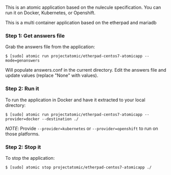 This is an atomic application based on the nulecule specification. You can run it on
Docker, Kubernetes, or Openshift.

This is a multi container application based on the etherpad and mariadb

### Step 1: Get answers file

Grab the answers file from the application:

```
$ [sudo] atomic run projectatomic/etherpad-centos7-atomicapp --mode=genanswers
```

Will populate answers.conf in the current directory. Edit the answers
file and update values (replace "None" with values).

### Step 2: Run it

To run the application in Docker and have it extracted to your local
directory:

```
$ [sudo] atomic run projectatomic/etherpad-centos7-atomicapp --provider=docker --destination ./
```

*NOTE*: Provide `--provider=kubernetes` or `--provider=openshift` to run
on those platforms.

### Step 2: Stop it

To stop the application:

```
$ [sudo] atomic stop projectatomic/etherpad-centos7-atomicapp ./
```
